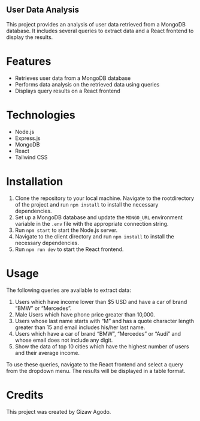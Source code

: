 ## User Data Analysis
This project provides an analysis of user data retrieved from a MongoDB database. It includes several queries to extract data and a React frontend to display the results.

# Features
* Retrieves user data from a MongoDB database
* Performs data analysis on the retrieved data using queries
* Displays query results on a React frontend

# Technologies
* Node.js
* Express.js
* MongoDB
* React
* Tailwind CSS

# Installation
1. Clone the repository to your local machine. Navigate to the rootdirectory of the project and run `npm install` to install the necessary dependencies.
2. Set up a MongoDB database and update the `MONGO_URL` environment variable in the `.env` file with the appropriate connection string.
3. Run `npm start` to start the Node.js server.
4. Navigate to the client directory and run `npm install` to install the necessary dependencies.
5. Run `npm run dev` to start the React frontend.

# Usage
The following queries are available to extract data:

1. Users which have income lower than $5 USD and have a car of brand “BMW” or “Mercedes”.
2. Male Users which have phone price greater than 10,000.
3. Users whose last name starts with “M” and has a quote character length greater than 15 and email includes his/her last name.
4. Users which have a car of brand “BMW”, “Mercedes” or “Audi” and whose email does not include any digit.
5. Show the data of top 10 cities which have the highest number of users and their average income.

To use these queries, navigate to the React frontend and select a query from the dropdown menu. The results will be displayed in a table format.

# Credits
This project was created by  Gizaw Agodo.
